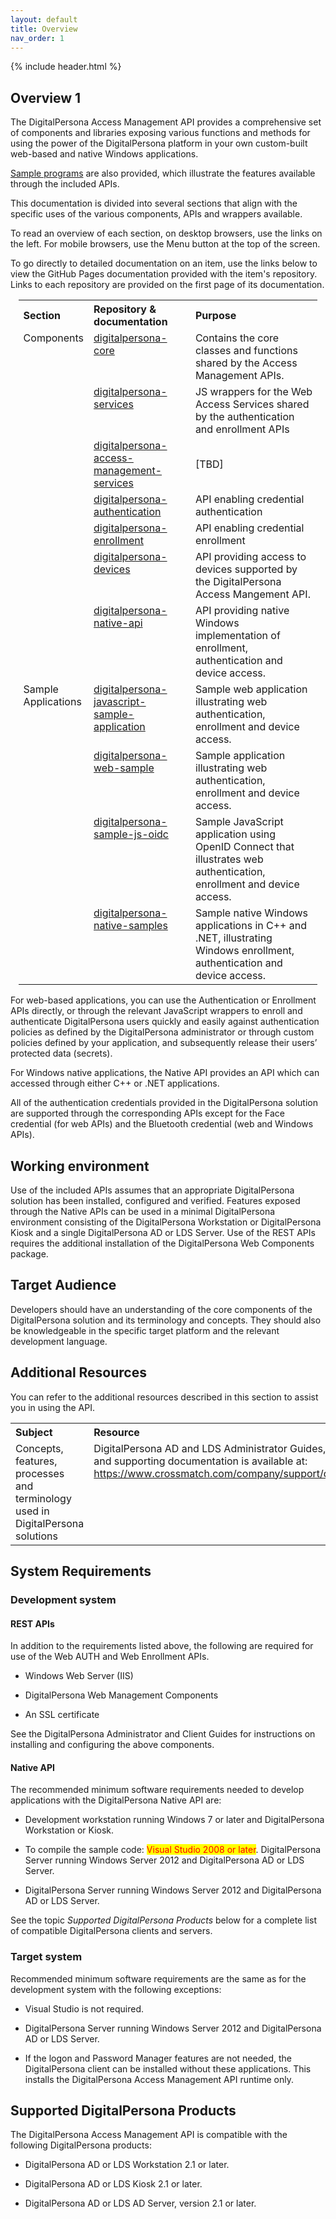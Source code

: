 ```yaml
---
layout: default
title: Overview
nav_order: 1  
---
```


{% include header.html %}

## Overview  1

The DigitalPersona Access Management API provides a comprehensive set of components and libraries exposing various functions and methods for using the power of the DigitalPersona platform in your own custom-built web-based and native Windows applications.  

[Sample programs](digitalpersona-samples.md) are also provided, which illustrate the features available through the included APIs.  

This documentation is divided into several sections that align with the specific uses of the various components, APIs and wrappers available.

To read an overview of each section, on desktop browsers, use the links on the left. For mobile browsers, use the Menu button at the top of the screen.

To go directly to detailed documentation on an item, use the links below to view the GitHub Pages documentation provided with the item's repository. Links to each repository are provided on the first page of its documentation.

<table style="width:95%;margin-left:auto;margin-right:auto;">
  <tr>
    <th style="width:20%" ALIGN="left">Section</th>
    <th style="width:35%" ALIGN="left">Repository & documentation</th>
    <th style="width:45%" ALIGN="left">Purpose</th>
  </tr>
  <tr>
  <td valign="top" >Components</td>
  <td valign="top" ><A HREF="https://hidglobal.github.io/digitalpersona-core/index.html">digitalpersona-core</A></td>
    <td>Contains the core classes and functions shared by the Access Management APIs.</td>
  </tr>
  <tr>
    <td>&nbsp;</td>
    <td valign="top"><A HREF="https://hidglobal.github.io/digitalpersona-services/index.html">digitalpersona-services</A></td>
    <td>JS wrappers for the Web Access Services shared by the authentication and enrollment APIs</td>
  </tr>
  <tr>
    <td>&nbsp;</td>
    <td valign="top"><A HREF="https://hidglobal.github.io/digitalpersona-access-management-services/index.html">digitalpersona-access-management-services</A></td>
    <td>[TBD]</td>
  </tr>  
  <tr>
  <td>&nbsp;</td>
  <td valign="top"><A HREF="https://hidglobal.github.io/digitalpersona-authentication/index.html">digitalpersona-authentication</A></td>
    <td>API enabling credential authentication</td>
  </tr>
  <tr>
      <td>&nbsp;</td>
      <td valign="top"><A HREF="https://hidglobal.github.io/digitalpersona-enrollment/index.html">digitalpersona-enrollment</A></td>
    <td>API enabling credential enrollment</td>
  </tr>
  <tr>
      <td>&nbsp;</td>
    <td valign="top"><A HREF="https://hidglobal.github.io/digitalpersona-devices/index.html">digitalpersona-devices</A></td>
    <td>API providing access to devices supported by the DigitalPersona Access Mangement API.</td>
  </tr>
  <tr>
      <td>&nbsp;</td>
    <td valign="top"><A HREF="https://hidglobal.github.io/digitalpersona-native-api/index.html">digitalpersona-native-api</A></td>
    <td>API providing native Windows implementation of enrollment, authentication and device access.</td>
  </tr>
  <tr>
    <td  valign="top">Sample Applications</td>
    <td  valign="top"><A HREF="https://hidglobal.github.io/digitalpersona-web-sample/index.html">digitalpersona-javascript-sample-application</A></td>
    <td>Sample web application illustrating web authentication, enrollment and device access.</td>
  </tr>
  <tr>
    <td  valign="top">&nbsp;</td>
    <td  valign="top"><A HREF="https://hidglobal.github.io/digitalpersona-web-sample/index.html">digitalpersona-web-sample</A></td>
    <td>Sample application illustrating web authentication, enrollment and device access.</td>
  </tr>
  <tr>
    <td  valign="top">&nbsp;</td>
    <td  valign="top"><A HREF="https://hidglobal/github.io/digitalpersona-sample-js-oidc/index.html">digitalpersona-sample-js-oidc</A></td>
    <td>Sample JavaScript application using OpenID Connect that illustrates web authentication, enrollment and device access.</td>
  </tr>
  <tr>
    <td valign="top">&nbsp;</td>
    <td valign="top"><A HREF="https://hidglobal.github.io/digitalpersona-native-samples/index.html">digitalpersona-native-samples</A></td>
    <td valign="top">Sample native Windows applications in C++ and .NET, illustrating Windows enrollment, authentication and device access.</td>
  </tr>
</table>

For web-based applications, you can use the Authentication or Enrollment APIs directly, or through the relevant JavaScript wrappers to enroll and authenticate DigitalPersona users quickly and easily against authentication policies as defined by the DigitalPersona administrator or through custom policies defined by your application, and subsequently release their users’ protected data (secrets).

For Windows native applications, the Native API provides an API which can accessed through either C++ or .NET applications.

All of the authentication credentials provided in the DigitalPersona solution are supported through the corresponding APIs except for the Face credential (for web APIs) and the Bluetooth credential (web and Windows APIs).

## Working environment
Use of the included APIs assumes that an appropriate DigitalPersona solution has been installed, configured and verified. Features exposed through the Native APIs can be used in a minimal DigitalPersona environment consisting of the DigitalPersona Workstation or DigitalPersona Kiosk and a single DigitalPersona AD or LDS Server. Use of the REST APIs requires the additional installation of the DigitalPersona Web Components package.

## Target Audience
Developers should have an understanding of the core components of the DigitalPersona solution and its terminology and concepts. They should also be knowledgeable in the specific target platform and the relevant development language.

## Additional Resources
You can refer to the additional resources described in this section to assist you in using the API.  

<table style="width:100%;margin-left:auto;margin-right:auto;">
  <tr>
    <th style="width:50%" ALIGN="left">Subject</th>
    <th style="width:50%" ALIGN="left">Resource</th>
  </tr>
  <tr>
    <td valign="top" >Concepts, features, processes and terminology used in DigitalPersona solutions</td>
    <td valign="top">DigitalPersona AD and LDS Administrator Guides, Client Guide and supporting documentation is available at: <A HREF="https://www.crossmatch.com/company/support/documentation">https://www.crossmatch.com/company/support/documentation </A></td>
  </tr>
</table>

## System Requirements
### Development system
#### REST APIs
In addition to the requirements listed above, the following are required for use of the Web AUTH and Web Enrollment APIs.

* Windows Web Server (IIS)

* DigitalPersona Web Management Components

* An SSL certificate

See the DigitalPersona Administrator and Client Guides for instructions on installing and configuring the above components.  

#### Native API
The recommended minimum software requirements needed to develop applications with the DigitalPersona Native API are:
* Development workstation running Windows 7 or later and DigitalPersona Workstation or Kiosk.

* To compile the sample code: <mark style="color:Red;">Visual Studio 2008 or later</mark>.
DigitalPersona Server running Windows Server 2012 and DigitalPersona AD or LDS Server.

* DigitalPersona Server running Windows Server 2012 and DigitalPersona AD or LDS Server.

See the topic *Supported DigitalPersona Products* below for a complete list of compatible DigitalPersona clients and servers.

### Target system

Recommended minimum software requirements are the same as for the development system with the following exceptions:

* Visual Studio is not required.

* DigitalPersona Server running Windows Server 2012 and DigitalPersona AD or LDS Server.

* If the logon and Password Manager features are not needed, the DigitalPersona client can be installed without these applications. This installs the DigitalPersona Access Management API runtime only.

## Supported DigitalPersona Products

The DigitalPersona Access Management API is compatible with the following DigitalPersona products:

* DigitalPersona AD or LDS Workstation 2.1 or later.

* DigitalPersona AD or LDS Kiosk 2.1 or later.

* DigitalPersona AD or LDS AD Server, version 2.1 or later.
